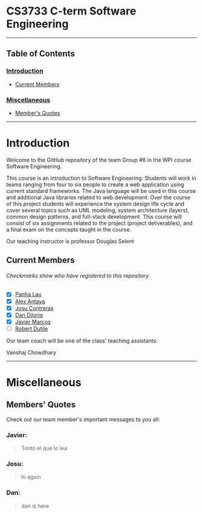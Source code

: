 # CS3733 C-term Software Engineering
***
## Table of Contents
### [Introduction](https://github.com/Avorent/CS3733/blob/master/README.md#introduction-1)
- [Current Members](https://github.com/Avorent/CS3733/blob/master/README.md#current-members)
### [Miscellaneous](https://github.com/Avorent/CS3733/blob/master/README.md#miscellaneous-1)
- [Member's Quotes](https://github.com/Avorent/CS3733/blob/master/README.md#members-quotes)
***
# Introduction
Welcome to the GitHub repository of the team Group #6 in the WPI course Software Engineering.

This course is an introduction to Software Engineering. Students will work in teams ranging from four to six people to create a web application using current standard frameworks. The Java language will be used in this course and additional Java libraries related to web development. Over the course of this project students will experience the system design life cycle and cover several topics such as UML modeling, system architecture (layers), common design patterns, and full-stack development. This course will consist of six assignments related to the project (project deliverables), and a final exam on the concepts taught in the course.

Our teaching instructor is professor Douglas Selent

## Current Members
###### Checkmarks show who have registered to this repository.
- [x] [Panha Lau](https://github.com/Avorent)
- [x] [Alex Antaya](https://github.com/aantaya1)
- [x] [Josu Contreras](https://github.com/JosuContrer)
- [x] [Dan DiIorio](https://github.com/drd387)
- [x] [Javier Marcos](https://github.com/XBC30EP450)
- [ ] [Robert Dutile](https://github.com/bdbooksrule)

Our team coach will be one of the class' teaching assistants:

Vanshaj Chowdhary

***
# Miscellaneous

## Members' Quotes
Check out our team member's important messages to you all:

### Javier:
> Tonto el que lo lea
### Josu:
> hi again
### Dan:
> dan is here
